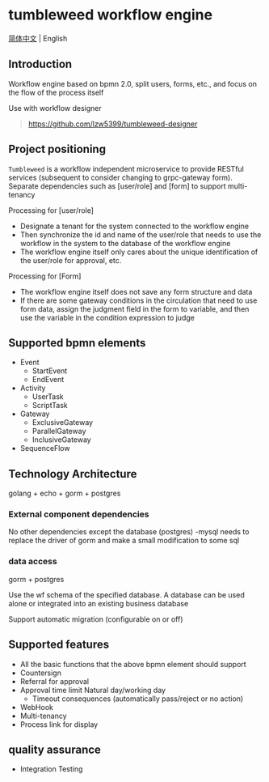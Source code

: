# tumbleweed workflow engine

[简体中文](./README.md) | English

## Introduction

Workflow engine based on bpmn 2.0, split users, forms, etc., and focus on the flow of the process itself

Use with workflow designer
> https://github.com/lzw5399/tumbleweed-designer

## Project positioning

`Tumbleweed` is a workflow independent microservice to provide RESTful services (subsequent to consider changing to grpc-gateway form). Separate dependencies such as [user/role] and [form] to support multi-tenancy

Processing for [user/role]
- Designate a tenant for the system connected to the workflow engine
- Then synchronize the id and name of the user/role that needs to use the workflow in the system to the database of the workflow engine
- The workflow engine itself only cares about the unique identification of the user/role for approval, etc.

Processing for [Form]
- The workflow engine itself does not save any form structure and data
- If there are some gateway conditions in the circulation that need to use form data, assign the judgment field in the form to variable, and then use the variable in the condition expression to judge

## Supported bpmn elements

- Event
   - StartEvent
   - EndEvent
- Activity
   - UserTask
   - ScriptTask
- Gateway
   - ExclusiveGateway
   - ParallelGateway
   - InclusiveGateway
- SequenceFlow

## Technology Architecture

golang + echo + gorm + postgres

### External component dependencies

No other dependencies except the database (postgres)
-mysql needs to replace the driver of gorm and make a small modification to some sql

### data access

gorm + postgres

Use the wf schema of the specified database. A database can be used alone or integrated into an existing business database

Support automatic migration (configurable on or off)

## Supported features

- All the basic functions that the above bpmn element should support
- Countersign
- Referral for approval
- Approval time limit Natural day/working day
   - Timeout consequences (automatically pass/reject or no action)
- WebHook
- Multi-tenancy
- Process link for display

## quality assurance

- Integration Testing